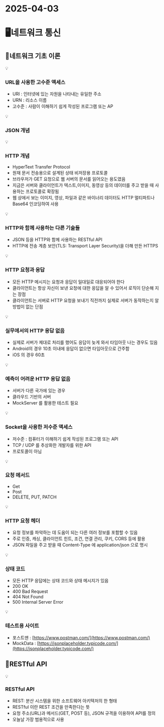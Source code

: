 # 2025-04-03

# 🖥️네트워크 통신

## 📖네트워크 기초 이론

<aside>
💡

### URL을 사용한 고수준 액세스

- URI : 인터넷에 있는 자원을 나타내는 유일한 주소
- URN : 리소스 이름
- 고수준 : 사람이 이해하기 쉽게 작성된 프로그램 또는 AP
</aside>

<aside>
💡

### JSON 개념

</aside>

<aside>
💡

### HTTP 개념

- HyperText Transfer Protocol
- 원재 문서 전송용으로 설계된 상태 비저장용 프로토콜
- 브라우저가 GET 요청으로 웹 서버의 문서를 읽어오는 용도였음
- 지금은 서버와 클라이언트가 텍스트,이미지, 동영상 등의 데이터를 주고 받을 때 사용하는 프로토콜로 확장됨
- 웹 상에서 보는 이미지, 영상, 파일과 같은 바이너리 데이터도 HTTP 멀티파트나 Base64 인코딩하여 사용
</aside>

<aside>
💡

### HTTP와 함께 사용하는 다른 기술들

- JSON 등을 HTTP와 함께 사용하는 RESTful API
- HTTP에 전송 계층 보안(TLS: Transport Layer Security)을 더해 만든 HTTPS
</aside>

<aside>
💡

### **HTTP 요청과 응답**

- 모든 HTTP 메시지는 요청과 응답이 일대일로 대응되어야 한다
- 클라이언트는 항상 자신이 보낸 요청에 대한 응답을 알 수 있어서 로직이 단순해 지는 장점
- 클라이언트는 서버로 HTTP 요청을 보내기 직전까지 실제로 서버가 동작하는지 알 방법이 없는 단점
</aside>

<aside>
💡

### 실무에서의 HTTP 응답 없음

- 실제로 서버가 제대로 처리를 했어도 응답이 늦게 와서 타임아웃 나는 경우도 있음
- Android의 경우 10초 이내에 응답이 없으면 타임아웃으로 간주함
- iOS 의 경우 60초
</aside>

<aside>
💡

### 예측이 어려운 HTTP 응답 없음

- 서버가 다른 국가에 있는 경우
- 클라우드 기반의 서버
- MockServer 를 활용한 테스트 필요
</aside>

<aside>
💡

### Socket을 사용한 저수준 액세스

- 저수준 : 컴퓨터가 이해하기 쉽게 작성된 프로그램 또는 API
- TCP / UDP 를 추상화한 개발자를 위한 API
- 프로토콜이 아님
</aside>

<aside>
💡

### **요청 메서드**

- Get
- Post
- DELETE, PUT, PATCH
</aside>

<aside>
💡

### **HTTP 요청 헤더**

- 요청 정보를 파악하는 데 도움이 되는 다른 여러 정보를 포함할 수 있음
- 주로 인증, 캐싱, 클라이언트 힌트, 조건, 연결 관리, 쿠키, CORS 등에 활용
- JSON 파일을 주고 받을 때 Content-Type 에 application/json 으로 명시
</aside>

<aside>
💡

### 상태 코드

- 모든 HTTP 응답에는 상태 코드와 상태 메시지가 있음
- 200 OK
- 400 Bad Request
- 404 Not Found
- 500 Internal Server Error
</aside>

<aside>
💡

### 테스트용 사이트

- 포스트맨  : [https://www.postman.com/](https://www.postman.com/)
- MockData : [https://jsonplaceholder.typicode.com/](https://jsonplaceholder.typicode.com/)
</aside>

## 📖RESTful API

<aside>
💡

### RESTful API

- REST: 분산 시스템을 위한 소프트웨어 아키텍처의 한 형태
- RESTful 이란 REST 조건을 만족한다는 뜻
- 요청 주소(URL)과 메서드(GET, POST 등), JSON 규격을 이용하여 API를 정의
- 오늘날 가장 범용적으로 사용
</aside>

##